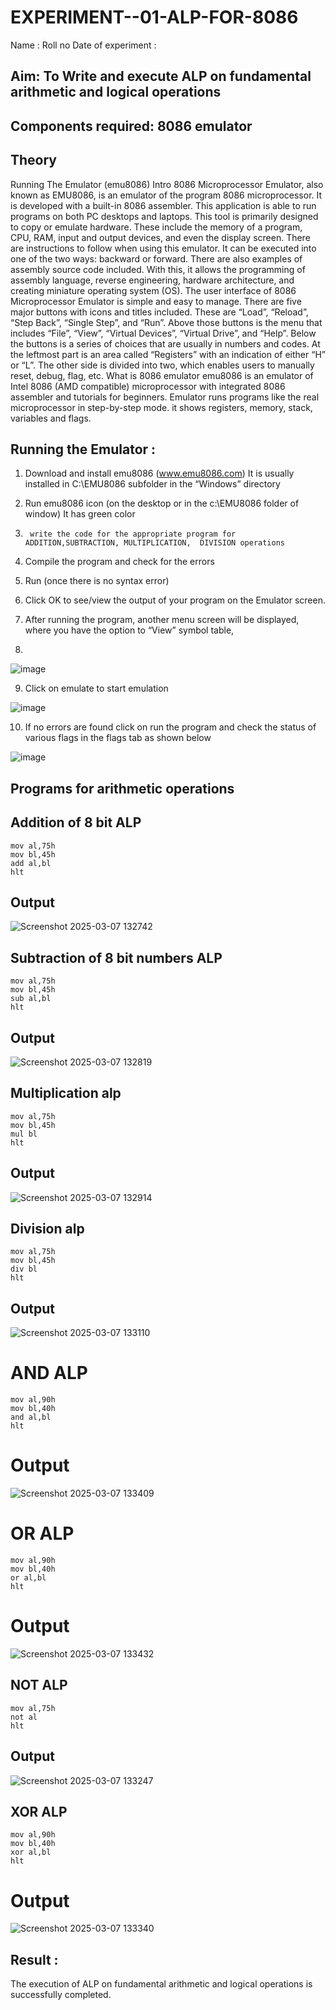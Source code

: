 # EXPERIMENT--01-ALP-FOR-8086
Name :
Roll no 
Date of experiment :





## Aim: To Write and execute ALP on fundamental arithmetic and logical operations
## Components required: 8086  emulator 
## Theory 
Running The Emulator (emu8086) Intro 8086 Microprocessor Emulator, also known as EMU8086, is an emulator of the program 8086 microprocessor. It is developed with a built-in 8086 assembler. This application is able to run programs on both PC desktops and laptops. This tool is primarily designed to copy or emulate hardware. These include the memory of a program, CPU, RAM, input and output devices, and even the display screen. There are instructions to follow when using this emulator. It can be executed into one of the two ways: backward or forward. There are also examples of assembly source code included. With this, it allows the programming of assembly language, reverse engineering, hardware architecture, and creating miniature operating system (OS). The user interface of 8086 Microprocessor Emulator is simple and easy to manage. There are five major buttons with icons and titles included. These are “Load”, “Reload”, “Step Back”, “Single Step”, and “Run”. Above those buttons is the menu that includes “File”, “View”, “Virtual Devices”, “Virtual Drive”, and “Help”. Below the buttons is a series of choices that are usually in numbers and codes. At the leftmost part is an area called “Registers” with an indication of either “H” or “L”. The other side is divided into two, which enables users to manually reset, debug, flag, etc. What is 8086 emulator emu8086 is an emulator of Intel 8086 (AMD compatible) microprocessor with integrated 8086 assembler and tutorials for beginners. Emulator runs programs like the real microprocessor in step-by-step mode. it shows registers, memory, stack, variables and flags.


 ## Running the Emulator :
1.	Download and install emu8086 (www.emu8086.com) It is usually installed in C:\EMU8086 subfolder in the “Windows” directory
2.	  Run  emu8086 icon (on the desktop or in the c:\EMU8086 folder of window) It has green color 
 
 
3.		write the code for the appropriate program for ADDITION,SUBTRACTION, MULTIPLICATION,  DIVISION operations 

4.	 Compile the program and check for the errors 
5.	Run (once there is no syntax error) 

6.	Click OK to see/view the output of your program on the Emulator screen. 


7.	After running the program, another menu screen will be displayed, where you have the option to “View” symbol table,
8.	 


![image](https://user-images.githubusercontent.com/36288975/189273263-d65baae9-4b8f-4723-afb3-c0ffa4052b04.png)











9.	Click on emulate to start emulation 








![image](https://user-images.githubusercontent.com/36288975/189273273-9bb36ec1-e2e8-4892-8d35-37707332bfdc.png)








10.	If no errors are found click on run the program and check the status of various flags in the flags tab as shown below 






![image](https://user-images.githubusercontent.com/36288975/189273277-113a2a33-4a40-4ff8-95a5-ecd3a1f504fe.png)







## Programs for arithmetic  operations

## Addition  of 8 bit ALP 
```
mov al,75h
mov bl,45h
add al,bl
hlt
```


## Output  
  ![Screenshot 2025-03-07 132742](https://github.com/user-attachments/assets/a5606a4f-1b79-415f-9340-95c5e1ae82cd)

## Subtraction   of 8 bit numbers  ALP 
  ```
mov al,75h
mov bl,45h
sub al,bl
hlt
```
## Output  
![Screenshot 2025-03-07 132819](https://github.com/user-attachments/assets/0c2a1b7a-5f69-4491-b328-c0e6531d6abf)

## Multiplication alp 
 ```
mov al,75h
mov bl,45h
mul bl
hlt
```
 ## Output  
![Screenshot 2025-03-07 132914](https://github.com/user-attachments/assets/ca9aad1c-4ff2-4d74-90f3-d505e8ee623e)


## Division alp 
 ```
mov al,75h
mov bl,45h
div bl
hlt
```
## Output  
![Screenshot 2025-03-07 133110](https://github.com/user-attachments/assets/8bdddf3c-55c5-4a01-a7bf-faddfc8ee104)
# AND ALP
```
mov al,90h
mov bl,40h
and al,bl
hlt
```
# Output
![Screenshot 2025-03-07 133409](https://github.com/user-attachments/assets/5ced0f9e-23cd-403d-b38b-cc286fa6733b)
# OR ALP
```
mov al,90h
mov bl,40h
or al,bl
hlt
```
# Output
![Screenshot 2025-03-07 133432](https://github.com/user-attachments/assets/9962b87b-c142-4f95-a389-7a4f77ac6666)
## NOT ALP
```
mov al,75h
not al
hlt
```
## Output
![Screenshot 2025-03-07 133247](https://github.com/user-attachments/assets/ee9787a1-9ae7-4621-9104-c05f7ece7b65)
## XOR ALP
```
mov al,90h
mov bl,40h
xor al,bl
hlt
```
# Output
![Screenshot 2025-03-07 133340](https://github.com/user-attachments/assets/3bd3a469-4a1a-4e22-a4ca-c8478649bfc6)



## Result :
The execution of ALP on fundamental arithmetic and logical operations is successfully completed.
 








